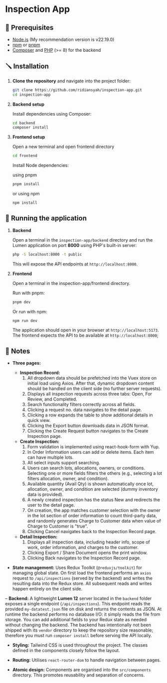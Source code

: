 # Inspection App

## 🧰 Prerequisites

- [Node.js](https://nodejs.org/) (My recommendation version is v22.19.0)
- [npm](https://www.npmjs.com/) or [pnpm](https://pnpm.io/)
- [Composer](https://getcomposer.org/) and [PHP](https://www.php.net/) (>= 8) for the backend

## 🪛 Installation

1. **Clone the repository** and navigate into the project folder:

   ```sh
   git clone https://github.com/ridiansyah/inspection-app.git
   cd inspection-app
   ```

2. **Backend setup**

   Install dependencies using Composer:

   ```sh
   cd backend
   composer install
   ```

3. **Frontend setup**

   Open a new terminal and open frontend directory

   ```sh
   cd frontend
   ```

   Install Node dependencies:

   using pnpm

   ```sh
   pnpm install
   ```

   or using npm

   ```sh
   npm install
   ```

## 🚀 Running the application

1. **Backend**

   Open a terminal in the `inspection-app/backend` directory and run the Lumen application on port **8000** using PHP's built-in server:

   ```sh
   php -S localhost:8000 -t public
   ```

   This will expose the API endpoints at `http://localhost:8000`.

2. **Frontend**

   Open a terminal in the inspection-app/frontend directory.

   Run with pnpm:

   ```sh
   pnpm dev
   ```

   Or run with npm:

   ```sh
   npm run dev
   ```

   The application should open in your browser at `http://localhost:5173`. The frontend expects the API to be available at `http://localhost:8000`;

## 📝 Notes

- **Three pages:**

  - **Inspection Record:**
    1. All dropdown data should be prefetched into the Vuex store on initial load using Axios. After that, dynamic dropdown content should be handled on the client side (no further server requests).
    2. Displays all inspection requests across three tabs: Open, For Review, and Completed.
    3. Search functionality filters correctly across all fields.
    4. Clicking a request no. data navigates to the detail page.
    5. Clicking a row expands the table to show additional details in quick view.
    6. Clicking the Export button downloads data in JSON format.
    7. Clicking the Create Request button navigates to the Create Inspection page.
  - **Create Inspection:**
    1. Form validation is implemented using react-hook-form with Yup.
    2. In Order Information users can add or delete items. Each item can have multiple lots.
    3. All select inputs support searching.
    4. Users can search lots, allocations, owners, or conditions. Selecting one or more fields filters the others (e.g., selecting a lot filters allocation, owner, and condition).
    5. Available quantity (Avail Qty) is shown automatically once lot, allocation, owner, and condition are selected (dummy inventory data is provided).
    6. A newly created inspection has the status New and redirects the user to the detail page.
    7. On creation, the app matches customer selection with the owner in the lot section of order information to count third-party data, and randomly generates Charge to Customer data when value of Charge to Customer is "true".
    8. Clicking Cancel navigates back to the Inspection Record page.
  - **Detail Inspection:**
    1. Displays all inspection data, including header info, scope of work, order information, and charges to the customer.
    2. Clicking Export / Share Document opens the print window.
    3. Clicking Back navigates to the Inspection Record page.

- **State management:** Uses Redux Toolkit (`@reduxjs/toolkit`) for managing global state. On first load the frontend performs an `axios` request to `/api/inspections` (served by the backend) and writes the resulting data into the Redux store. All subsequent reads and writes happen entirely on the client side.

– **Backend:** A lightweight **Lumen 12** server located in the `backend` folder exposes a single endpoint (`/api/inspections`). This endpoint reads the provided `my‑datatest.json` file on disk and returns the contents as JSON. At runtime the backend performs no database I/O: it simply reads the file from storage. You can add additional fields to your Redux state as needed without changing the backend. The backend has intentionally not been shipped with its `vendor` directory to keep the repository size reasonable; therefore you must run `composer install` before serving the API locally.

- **Styling:** Tailwind CSS is used throughout the project. The classes defined in the components closely follow the layout.

- **Routing:** Utilises `react-router-dom` to handle navigation between pages.

- **Atomic design:** Components are organised into the `src/components` directory. This promotes reusability and separation of concerns.
